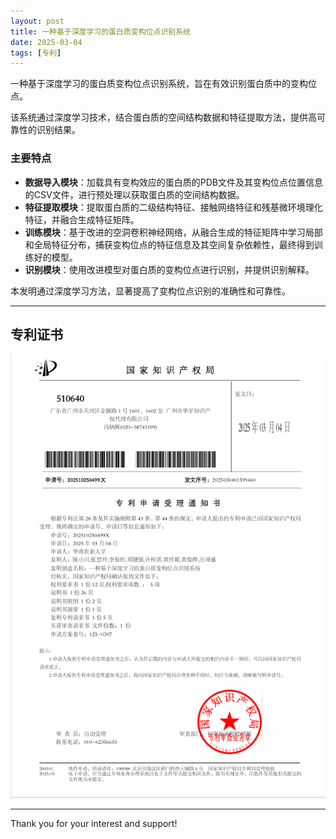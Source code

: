 ```yaml
---
layout: post
title: ⼀种基于深度学习的蛋白质变构位点识别系统
date: 2025-03-04
tags: [专利]
---
```

一种基于深度学习的蛋白质变构位点识别系统，旨在有效识别蛋白质中的变构位点。

该系统通过深度学习技术，结合蛋白质的空间结构数据和特征提取方法，提供高可靠性的识别结果。

### 主要特点

- **数据导入模块**：加载具有变构效应的蛋白质的PDB文件及其变构位点位置信息的CSV文件，进行预处理以获取蛋白质的空间结构数据。
- **特征提取模块**：提取蛋白质的二级结构特征、接触网络特征和残基微环境理化特征，并融合生成特征矩阵。
- **训练模块**：基于改进的空洞卷积神经网络，从融合生成的特征矩阵中学习局部和全局特征分布，捕获变构位点的特征信息及其空间复杂依赖性，最终得到训练好的模型。
- **识别模块**：使用改进模型对蛋白质的变构位点进行识别，并提供识别解释。

本发明通过深度学习方法，显著提高了变构位点识别的准确性和可靠性。

---
## 专利证书

![专利证书](/深度学习.png)

---
Thank you for your interest and support!
